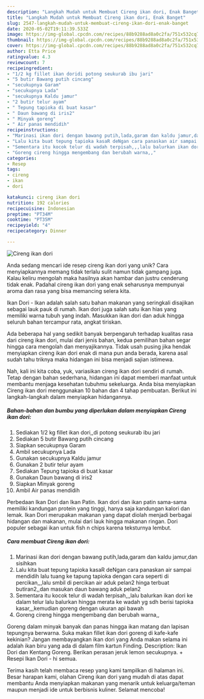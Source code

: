 ```yaml
---
description: "Langkah Mudah untuk Membuat Cireng ikan dori, Enak Banget"
title: "Langkah Mudah untuk Membuat Cireng ikan dori, Enak Banget"
slug: 2547-langkah-mudah-untuk-membuat-cireng-ikan-dori-enak-banget
date: 2020-05-02T19:11:39.533Z
image: https://img-global.cpcdn.com/recipes/88b9288ad8a0c2fa/751x532cq70/cireng-ikan-dori-foto-resep-utama.jpg
thumbnail: https://img-global.cpcdn.com/recipes/88b9288ad8a0c2fa/751x532cq70/cireng-ikan-dori-foto-resep-utama.jpg
cover: https://img-global.cpcdn.com/recipes/88b9288ad8a0c2fa/751x532cq70/cireng-ikan-dori-foto-resep-utama.jpg
author: Etta Price
ratingvalue: 4.3
reviewcount: 7
recipeingredient:
- "1/2 kg fillet ikan doridi potong seukurab ibu jari"
- "5 butir Bawang putih cincang"
- "secukupnya Garam"
- "secukupnya Lada"
- "secukupnya Kaldu jamur"
- "2 butir telur ayam"
- " Tepung tapioka di buat kasar"
- " Daun bawang di iris2"
- " Minyak goreng"
- " Air panas mendidih"
recipeinstructions:
- "Marinasi ikan dori dengan bawang putih,lada,garam dan kaldu jamur,dan sisihkan"
- "Lalu kita buat tepung tapioka kasaR deNgan cara panaskan air sampai mendidih lalu tuang ke tapung tapioka dengan cara seperti di percikan,,,lalu smbil di percikan air aduk pelan2 hinga terbuat butiran2,,dan masukan daun bawang aduk pelan2"
- "Sementara itu kocok telur di wadah terpisah,,,lalu balurkan ikan dori ke dalam telur lalu balurkan hingga merata ke wadah yg sdh berisi tapioka kasar,,,kemudian goreng dengan ukuran api bawah"
- "Goreng cireng hingga mengembang dan berubah warna,,"
categories:
- Resep
tags:
- cireng
- ikan
- dori

katakunci: cireng ikan dori 
nutrition: 192 calories
recipecuisine: Indonesian
preptime: "PT34M"
cooktime: "PT35M"
recipeyield: "4"
recipecategory: Dinner

---
```



![Cireng ikan dori](https://img-global.cpcdn.com/recipes/88b9288ad8a0c2fa/751x532cq70/cireng-ikan-dori-foto-resep-utama.jpg)

Anda sedang mencari ide resep cireng ikan dori yang unik? Cara menyiapkannya memang tidak terlalu sulit namun tidak gampang juga. Kalau keliru mengolah maka hasilnya akan hambar dan justru cenderung tidak enak. Padahal cireng ikan dori yang enak seharusnya mempunyai aroma dan rasa yang bisa memancing selera kita.

Ikan Dori - Ikan adalah salah satu bahan makanan yang seringkali disajikan sebagai lauk pauk di rumah. Ikan dori juga salah satu ikan hias yang memiliki warna tubuh yang indah. Masukkan ikan dori dan aduk hingga seluruh bahan tercampur rata, angkat tiriskan.

Ada beberapa hal yang sedikit banyak berpengaruh terhadap kualitas rasa dari cireng ikan dori, mulai dari jenis bahan, kedua pemilihan bahan segar hingga cara mengolah dan menyajikannya. Tidak usah pusing jika hendak menyiapkan cireng ikan dori enak di mana pun anda berada, karena asal sudah tahu triknya maka hidangan ini bisa menjadi sajian istimewa.


Nah, kali ini kita coba, yuk, variasikan cireng ikan dori sendiri di rumah. Tetap dengan bahan sederhana, hidangan ini dapat memberi manfaat untuk membantu menjaga kesehatan tubuhmu sekeluarga. Anda bisa menyiapkan Cireng ikan dori menggunakan 10 bahan dan 4 tahap pembuatan. Berikut ini langkah-langkah dalam menyiapkan hidangannya.

<!--inarticleads1-->

##### Bahan-bahan dan bumbu yang diperlukan dalam menyiapkan Cireng ikan dori:

1. Sediakan 1/2 kg fillet ikan dori,,di potong seukurab ibu jari
1. Sediakan 5 butir Bawang putih cincang
1. Siapkan secukupnya Garam
1. Ambil secukupnya Lada
1. Gunakan secukupnya Kaldu jamur
1. Gunakan 2 butir telur ayam
1. Sediakan  Tepung tapioka di buat kasar
1. Gunakan  Daun bawang di iris2
1. Siapkan  Minyak goreng
1. Ambil  Air panas mendidih


Perbedaan Ikan Dori dan Ikan Patin. Ikan dori dan ikan patin sama-sama memiliki kandungan protein yang tinggi, hanya saja kandungan kalori dan lemak. Ikan Dori merupakan makanan yang dapat diolah menjadi berbagai hidangan dan makanan, mulai dari lauk hingga makanan ringan. Dori populer sebagai ikan untuk fish n chips karena teksturnya lembut. 

<!--inarticleads2-->

##### Cara membuat Cireng ikan dori:

1. Marinasi ikan dori dengan bawang putih,lada,garam dan kaldu jamur,dan sisihkan
1. Lalu kita buat tepung tapioka kasaR deNgan cara panaskan air sampai mendidih lalu tuang ke tapung tapioka dengan cara seperti di percikan,,,lalu smbil di percikan air aduk pelan2 hinga terbuat butiran2,,dan masukan daun bawang aduk pelan2
1. Sementara itu kocok telur di wadah terpisah,,,lalu balurkan ikan dori ke dalam telur lalu balurkan hingga merata ke wadah yg sdh berisi tapioka kasar,,,kemudian goreng dengan ukuran api bawah
1. Goreng cireng hingga mengembang dan berubah warna,,


Goreng dalam minyak banyak dan panas hingga ikan matang dan lapisan tepungnya berwarna. Suka makan fillet ikan dori goreng di kafe-kafe kekinian? Jangan membayangkan ikan dori yang Anda makan selama ini adalah ikan biru yang ada di dalam film kartun Finding. Description: Ikan Dori dan Kentang Goreng. Berikan perasan jeruk lemon secukupnya. + Resepi Ikan Dori - hi semua. 

Terima kasih telah membaca resep yang kami tampilkan di halaman ini. Besar harapan kami, olahan Cireng ikan dori yang mudah di atas dapat membantu Anda menyiapkan makanan yang menarik untuk keluarga/teman maupun menjadi ide untuk berbisnis kuliner. Selamat mencoba!
